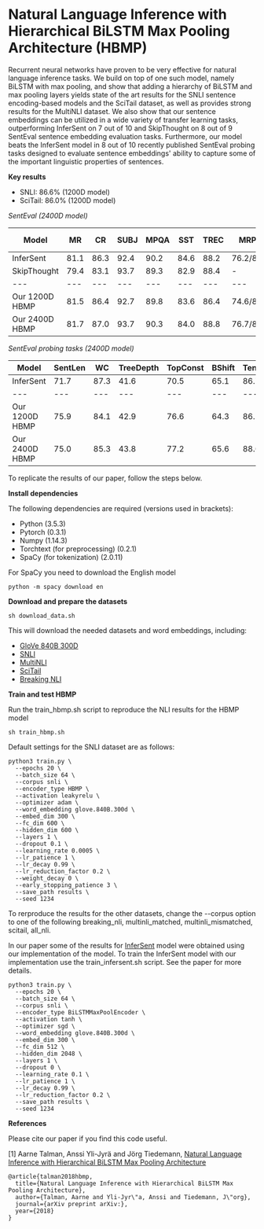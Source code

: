 # Natural Language Inference with Hierarchical BiLSTM Max Pooling Architecture (HBMP)

Recurrent neural networks have proven to be very effective for natural language inference tasks. We build on top of one such model, namely BiLSTM with max pooling, and show that adding a hierarchy of BiLSTM and max pooling layers yields state of the art results for the SNLI sentence encoding-based models and the SciTail dataset, as well as provides strong results for the MultiNLI dataset.  We also show that our sentence embeddings can be utilized in a wide variety of transfer learning tasks, outperforming InferSent on 7 out of 10 and SkipThought on 8 out of 9 SentEval sentence embedding evaluation tasks. Furthermore, our model beats the InferSent model in 8 out of 10 recently published SentEval probing tasks designed to evaluate sentence embeddings' ability to capture some of the important linguistic properties of sentences.

**Key results**

* SNLI: 86.6% (1200D model)
* SciTail: 86.0% (1200D model)

*SentEval (2400D model)*

|Model | MR | CR | SUBJ | MPQA | SST | TREC | MRPC | SICK-R | SICK-E | STS14 |
| --- | --- | --- | --- | --- | --- | --- | --- | --- | --- |  --- |
|InferSent | 81.1 | 86.3 | 92.4 | 90.2 | 84.6 |  88.2 | 76.2/83.1 | 0.884 | 86.3 | .70/.67 |
|SkipThought | 79.4 | 83.1 | 93.7 | 89.3 | 82.9 | 88.4 | - | 0.858 | 79.5 | .44/.45 |
| --- | --- | --- | --- | --- | --- | --- | --- | --- | --- | --- |
|Our 1200D HBMP | 81.5 | 86.4 | 92.7 |  89.8 | 83.6 |  86.4 |  74.6/82.0 | 0.876 | 85.3 | .70/.66 |
|Our 2400D HBMP | 81.7 | 87.0 | 93.7 | 90.3 | 84.0 | 88.8 | 76.7/83.4 | 0.876 | 84.7 |  .71/.68 |

*SentEval probing tasks (2400D model)*

|Model | SentLen | WC | TreeDepth | TopConst | BShift | Tense | SubjNum | ObjNum | SOMO | CoordInv |
| --- | --- | --- | --- | --- | --- | --- | --- | --- | --- | --- |
| InferSent |  71.7 | 87.3 |  41.6 |  70.5 |  65.1 |  86.7 |  80.7 |  80.3 | 62.1 |  66.8 |
| --- | --- | --- | --- | --- | --- | --- | --- | --- | --- | --- |
|Our 1200D HBMP | 75.9 |  84.1 |  42.9 |  76.6 |  64.3 |  86.2 |  83.7 |  79.3 |  58.9 |  68.5|
|Our 2400D HBMP |  75.0 |  85.3 | 43.8 | 77.2 | 65.6 | 88.0 | 87.0 | 81.8 |  59.0 | 70.8 |


To replicate the results of our paper, follow the steps below.

**Install dependencies**

The following dependencies are required (versions used in brackets):
* Python (3.5.3)
* Pytorch (0.3.1)
* Numpy (1.14.3)
* Torchtext (for preprocessing) (0.2.1)
* SpaCy (for tokenization) (2.0.11)

For SpaCy you need to download the English model

```console
python -m spacy download en
```

**Download and prepare the datasets**

```console
sh download_data.sh
```
This will download the needed datasets and word embeddings, including:
* [GloVe 840B 300D](https://nlp.stanford.edu/projects/glove/)
* [SNLI](https://nlp.stanford.edu/projects/snli/)
* [MultiNLI](https://www.nyu.edu/projects/bowman/multinli/)
* [SciTail](http://data.allenai.org/scitail/)
* [Breaking NLI](https://github.com/BIU-NLP/Breaking_NLI)

**Train and test HBMP**

Run the train_hbmp.sh script to reproduce the NLI results for the HBMP model

```console
sh train_hbmp.sh
```

Default settings for the SNLI dataset are as follows:

```console
python3 train.py \
  --epochs 20 \
  --batch_size 64 \
  --corpus snli \
  --encoder_type HBMP \
  --activation leakyrelu \
  --optimizer adam \
  --word_embedding glove.840B.300d \
  --embed_dim 300 \
  --fc_dim 600 \
  --hidden_dim 600 \
  --layers 1 \
  --dropout 0.1 \
  --learning_rate 0.0005 \
  --lr_patience 1 \
  --lr_decay 0.99 \
  --lr_reduction_factor 0.2 \
  --weight_decay 0 \
  --early_stopping_patience 3 \
  --save_path results \
  --seed 1234
  ```
To rerproduce the results for the other datasets, change the --corpus option to one of the following breaking_nli, multinli_matched, multinli_mismatched, scitail, all_nli.


In our paper some of the results for [InferSent](https://github.com/facebookresearch/InferSent) model were obtained using our implementation of the model. To train the InferSent model with our implementation use the train_infersent.sh script. See the paper for more details. 

```console
python3 train.py \
  --epochs 20 \
  --batch_size 64 \
  --corpus snli \
  --encoder_type BiLSTMMaxPoolEncoder \
  --activation tanh \
  --optimizer sgd \
  --word_embedding glove.840B.300d \
  --embed_dim 300 \
  --fc_dim 512 \
  --hidden_dim 2048 \
  --layers 1 \
  --dropout 0 \
  --learning_rate 0.1 \
  --lr_patience 1 \
  --lr_decay 0.99 \
  --lr_reduction_factor 0.2 \
  --save_path results \
  --seed 1234
  ```

**References**

Please cite our paper if you find this code useful.

[1] Aarne Talman, Anssi Yli-Jyrä and Jörg Tiedemann, [Natural Language Inference with Hierarchical BiLSTM Max Pooling Architecture]()

```
@article{talman2018hbmp,
  title={Natural Language Inference with Hierarchical BiLSTM Max Pooling Architecture},
  author={Talman, Aarne and Yli-Jyr\"a, Anssi and Tiedemann, J\"org},
  journal={arXiv preprint arXiv:},
  year={2018}
}
```